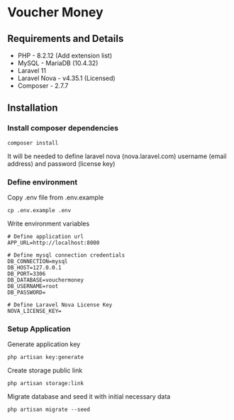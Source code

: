 # Voucher Money

## Requirements and Details

- PHP - 8.2.12 (Add extension list)
- MySQL - MariaDB (10.4.32)
- Laravel 11
- Laravel Nova - v4.35.1 (Licensed)
- Composer - 2.7.7

## Installation

### Install composer dependencies
```shell
composer install
```

It will be needed to define laravel nova (nova.laravel.com) username (email address) and password (license key)

### Define environment

Copy .env file from .env.example

```shell
cp .env.example .env
```

Write environment variables

```dotenv
# Define application url
APP_URL=http://localhost:8000

# Define mysql connection credentials
DB_CONNECTION=mysql
DB_HOST=127.0.0.1
DB_PORT=3306
DB_DATABASE=vouchermoney
DB_USERNAME=root
DB_PASSWORD=

# Define Laravel Nova License Key
NOVA_LICENSE_KEY=
```

### Setup Application

Generate application key
```shell
php artisan key:generate
```

Create storage public link
```shell
php artisan storage:link
```

Migrate database and seed it with initial necessary data
```shell
php artisan migrate --seed
```

